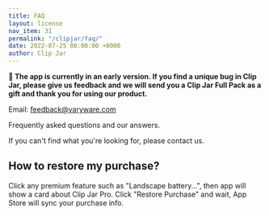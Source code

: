 ```yaml
---
title: FAQ
layout: license
nav_item: 31
permalink: "/clipjar/faq/"
date: 2022-07-25 00:00:00 +0000
author: Clip Jar
---
```


**🎁 The app is currently in an early version. If you find a unique bug in Clip Jar, please give us feedback and we will send you a Clip Jar Full Pack as a gift and thank you for using our product.**

Email: [feedback@varyware.com](mailto:feedback@varyware.com)

Frequently asked questions and our answers.

If you can't find what you're looking for, please contact us.

## How to restore my purchase?

Click any premium feature such as "Landscape battery...", then app will show a card about Clip Jar Pro. Click "Restore Purchase" and wait, App Store will sync your purchase info.

